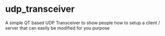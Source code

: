 # udp_transceiver
A simple QT based UDP Transceiver to show people how to setup a client / server that can easily be modified for you purpose
